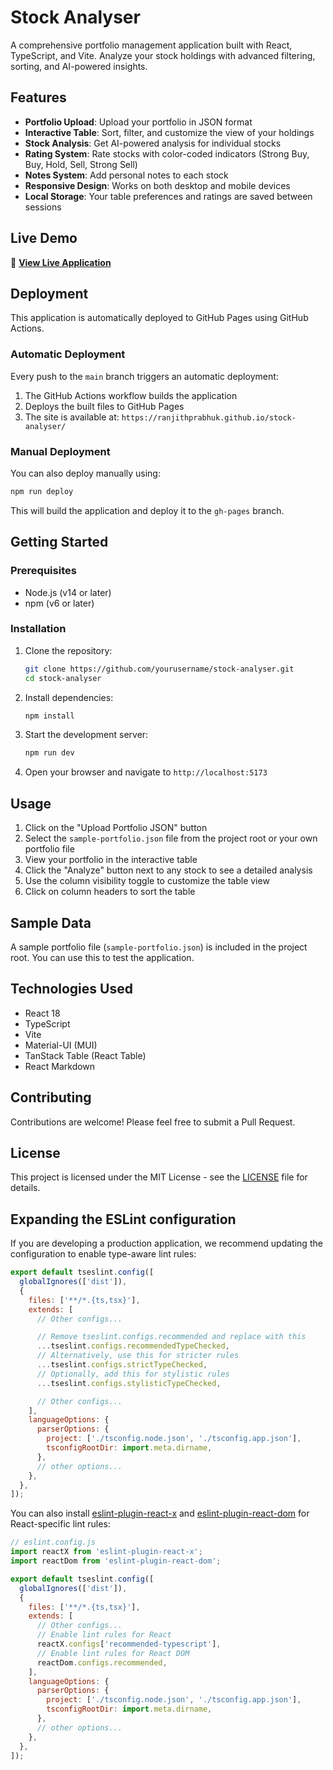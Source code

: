 # Stock Analyser

A comprehensive portfolio management application built with React, TypeScript, and Vite. Analyze your stock holdings with advanced filtering, sorting, and AI-powered insights.

## Features

- **Portfolio Upload**: Upload your portfolio in JSON format
- **Interactive Table**: Sort, filter, and customize the view of your holdings
- **Stock Analysis**: Get AI-powered analysis for individual stocks
- **Rating System**: Rate stocks with color-coded indicators (Strong Buy, Buy, Hold, Sell, Strong Sell)
- **Notes System**: Add personal notes to each stock
- **Responsive Design**: Works on both desktop and mobile devices
- **Local Storage**: Your table preferences and ratings are saved between sessions

## Live Demo

🚀 **[View Live Application](https://ranjithprabhuk.github.io/stock-analyser/)**

## Deployment

This application is automatically deployed to GitHub Pages using GitHub Actions.

### Automatic Deployment

Every push to the `main` branch triggers an automatic deployment:

1. The GitHub Actions workflow builds the application
2. Deploys the built files to GitHub Pages
3. The site is available at: `https://ranjithprabhuk.github.io/stock-analyser/`

### Manual Deployment

You can also deploy manually using:

```bash
npm run deploy
```

This will build the application and deploy it to the `gh-pages` branch.

## Getting Started

### Prerequisites

- Node.js (v14 or later)
- npm (v6 or later)

### Installation

1. Clone the repository:

   ```bash
   git clone https://github.com/yourusername/stock-analyser.git
   cd stock-analyser
   ```

2. Install dependencies:

   ```bash
   npm install
   ```

3. Start the development server:

   ```bash
   npm run dev
   ```

4. Open your browser and navigate to `http://localhost:5173`

## Usage

1. Click on the "Upload Portfolio JSON" button
2. Select the `sample-portfolio.json` file from the project root or your own portfolio file
3. View your portfolio in the interactive table
4. Click the "Analyze" button next to any stock to see a detailed analysis
5. Use the column visibility toggle to customize the table view
6. Click on column headers to sort the table

## Sample Data

A sample portfolio file (`sample-portfolio.json`) is included in the project root. You can use this to test the application.

## Technologies Used

- React 18
- TypeScript
- Vite
- Material-UI (MUI)
- TanStack Table (React Table)
- React Markdown

## Contributing

Contributions are welcome! Please feel free to submit a Pull Request.

## License

This project is licensed under the MIT License - see the [LICENSE](LICENSE) file for details.

## Expanding the ESLint configuration

If you are developing a production application, we recommend updating the configuration to enable type-aware lint rules:

```js
export default tseslint.config([
  globalIgnores(['dist']),
  {
    files: ['**/*.{ts,tsx}'],
    extends: [
      // Other configs...

      // Remove tseslint.configs.recommended and replace with this
      ...tseslint.configs.recommendedTypeChecked,
      // Alternatively, use this for stricter rules
      ...tseslint.configs.strictTypeChecked,
      // Optionally, add this for stylistic rules
      ...tseslint.configs.stylisticTypeChecked,

      // Other configs...
    ],
    languageOptions: {
      parserOptions: {
        project: ['./tsconfig.node.json', './tsconfig.app.json'],
        tsconfigRootDir: import.meta.dirname,
      },
      // other options...
    },
  },
]);
```

You can also install [eslint-plugin-react-x](https://github.com/Rel1cx/eslint-react/tree/main/packages/plugins/eslint-plugin-react-x) and [eslint-plugin-react-dom](https://github.com/Rel1cx/eslint-react/tree/main/packages/plugins/eslint-plugin-react-dom) for React-specific lint rules:

```js
// eslint.config.js
import reactX from 'eslint-plugin-react-x';
import reactDom from 'eslint-plugin-react-dom';

export default tseslint.config([
  globalIgnores(['dist']),
  {
    files: ['**/*.{ts,tsx}'],
    extends: [
      // Other configs...
      // Enable lint rules for React
      reactX.configs['recommended-typescript'],
      // Enable lint rules for React DOM
      reactDom.configs.recommended,
    ],
    languageOptions: {
      parserOptions: {
        project: ['./tsconfig.node.json', './tsconfig.app.json'],
        tsconfigRootDir: import.meta.dirname,
      },
      // other options...
    },
  },
]);
```

